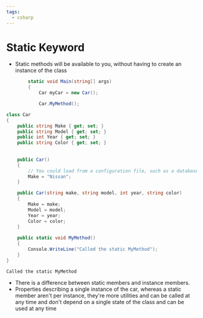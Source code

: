 ```yaml
---
tags:
  - csharp
---
```

# Static Keyword

* Static methods will be available to you, without having to create an instance of the class
```c#
        static void Main(string[] args)
        {
            Car myCar = new Car();

            Car.MyMethod();
```
```c#
class Car
{
    public string Make { get; set; }
    public string Model { get; set; }
    public int Year { get; set; }
    public string Color { get; set; }
    
    
    public Car()
    {
        // You could load from a configuration file, such as a database.
        Make = "Nissan";
    }

    public Car(string make, string model, int year, string color)
    {
        Make = make;
        Model = model;
        Year = year;
        Color = color;
    }
    
    public static void MyMethod()
    {
        Console.WriteLine("Called the static MyMethod");
    }
}
```
```console
Called the static MyMethod
```

* There is a difference between static members and instance members.
* Properties describing a single instance of the car, whereas a static member aren't per instance, they're more utilities and can be called at any time and don't depend on a single state of the class and can be used at any time






